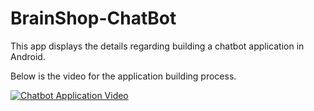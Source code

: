 # BrainShop-ChatBot

This app displays the details regarding building a chatbot application in Android. 

Below is the video for the application building process.

[![Chatbot Application Video](https://img.youtube.com/vi/7_Cc36c7EW0&t=67s/0.jpg)](https://www.youtube.com/watch?v=7_Cc36c7EW0&t=67s)

